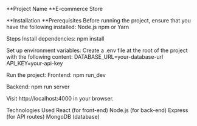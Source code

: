 
**Project Name
**E-commerce Store

**Installation
**Prerequisites
Before running the project, ensure that you have the following installed:
Node.js
npm or Yarn

Steps
Install dependencies:
npm install

Set up environment variables: Create a .env file at the root of the project with the following content:
DATABASE_URL=your-database-url
API_KEY=your-api-key

Run the project:
Frontend:
npm run_dev

Backend:
npm run server

Visit http://localhost:4000 in your browser.

Technologies Used
React (for front-end)
Node.js (for back-end)
Express (for API routes)
MongoDB (database)
